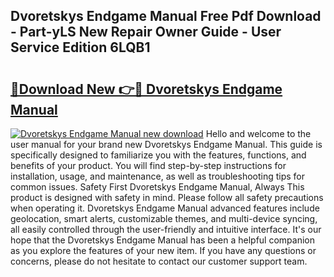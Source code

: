 ## Dvoretskys Endgame Manual Free Pdf Download - Part-yLS New Repair Owner Guide - User Service Edition 6LQB1

# <h2><a href="http://bc39790.oget.top/?id=Dvoretskys+Endgame+Manual">🔗Download New 👉🔴 Dvoretskys Endgame Manual</a></h2>

[![Dvoretskys Endgame Manual new download](https://i.imgur.com/5g1atiW.png)](http://bc39790.oget.top/?id=Dvoretskys+Endgame+Manual)
Hello and welcome to the user manual for your brand new Dvoretskys Endgame Manual. This guide is specifically designed to familiarize you with the features, functions, and benefits of your product. You will find step-by-step instructions for installation, usage, and maintenance, as well as troubleshooting tips for common issues. Safety First Dvoretskys Endgame Manual, Always This product is designed with safety in mind. Please follow all safety precautions when operating it. Dvoretskys Endgame Manual advanced features include geolocation, smart alerts, customizable themes, and multi-device syncing, all easily controlled through the user-friendly and intuitive interface. It's our hope that the Dvoretskys Endgame Manual has been a helpful companion as you explore the features of your new item. If you have any questions or concerns, please do not hesitate to contact our customer support team.
